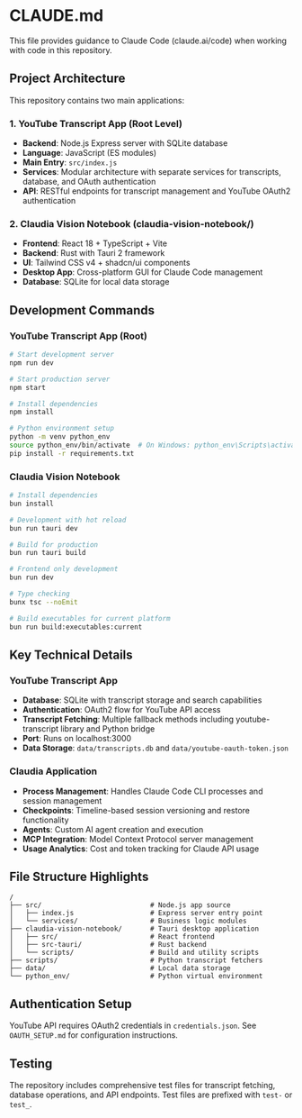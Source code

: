 # CLAUDE.md

This file provides guidance to Claude Code (claude.ai/code) when working with code in this repository.

## Project Architecture

This repository contains two main applications:

### 1. YouTube Transcript App (Root Level)
- **Backend**: Node.js Express server with SQLite database
- **Language**: JavaScript (ES modules)
- **Main Entry**: `src/index.js`
- **Services**: Modular architecture with separate services for transcripts, database, and OAuth authentication
- **API**: RESTful endpoints for transcript management and YouTube OAuth2 authentication

### 2. Claudia Vision Notebook (claudia-vision-notebook/)
- **Frontend**: React 18 + TypeScript + Vite
- **Backend**: Rust with Tauri 2 framework
- **UI**: Tailwind CSS v4 + shadcn/ui components
- **Desktop App**: Cross-platform GUI for Claude Code management
- **Database**: SQLite for local data storage

## Development Commands

### YouTube Transcript App (Root)
```bash
# Start development server
npm run dev

# Start production server
npm start

# Install dependencies
npm install

# Python environment setup
python -m venv python_env
source python_env/bin/activate  # On Windows: python_env\Scripts\activate
pip install -r requirements.txt
```

### Claudia Vision Notebook
```bash
# Install dependencies
bun install

# Development with hot reload
bun run tauri dev

# Build for production
bun run tauri build

# Frontend only development
bun run dev

# Type checking
bunx tsc --noEmit

# Build executables for current platform
bun run build:executables:current
```

## Key Technical Details

### YouTube Transcript App
- **Database**: SQLite with transcript storage and search capabilities
- **Authentication**: OAuth2 flow for YouTube API access
- **Transcript Fetching**: Multiple fallback methods including youtube-transcript library and Python bridge
- **Port**: Runs on localhost:3000
- **Data Storage**: `data/transcripts.db` and `data/youtube-oauth-token.json`

### Claudia Application
- **Process Management**: Handles Claude Code CLI processes and session management
- **Checkpoints**: Timeline-based session versioning and restore functionality
- **Agents**: Custom AI agent creation and execution
- **MCP Integration**: Model Context Protocol server management
- **Usage Analytics**: Cost and token tracking for Claude API usage

## File Structure Highlights

```
/
├── src/                           # Node.js app source
│   ├── index.js                   # Express server entry point
│   └── services/                  # Business logic modules
├── claudia-vision-notebook/       # Tauri desktop application
│   ├── src/                       # React frontend
│   ├── src-tauri/                 # Rust backend
│   └── scripts/                   # Build and utility scripts
├── scripts/                       # Python transcript fetchers
├── data/                          # Local data storage
└── python_env/                    # Python virtual environment
```

## Authentication Setup

YouTube API requires OAuth2 credentials in `credentials.json`. See `OAUTH_SETUP.md` for configuration instructions.

## Testing

The repository includes comprehensive test files for transcript fetching, database operations, and API endpoints. Test files are prefixed with `test-` or `test_`.